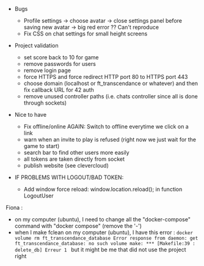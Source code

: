 - Bugs

  - Profile settings -> choose avatar -> close settings panel before saving new avatar -> big red error ?? Can't reproduce
  - Fix CSS on chat settings for small height screens

- Project validation

  - set score back to 10 for game
  - remove passwords for users
  - remove login page
  - force HTTPS and force redirect HTTP port 80 to HTTPS port 443
  - choose domain (localhost or ft_transcendance or whatever) and then fix callback URL for 42 auth
  - remove unused controller paths (i.e. chats controller since all is done through sockets)

- Nice to have

  - Fix offline/online AGAIN: Switch to offline everytime we click on a link
  - warn when an invite to play is refused (right now we just wait for the game to start)
  - search bar to find other users more easily
  - all tokens are taken directly from socket
  - publish website (see clevercloud)

- IF PROBLEMS WITH LOGOUT/BAD TOKEN:
  - Add window force reload: window.location.reload(); in function LogoutUser

Fiona :

- on my computer (ubuntu), I need to change all the "docker-compose" command with "docker compose" (remove the '-')
- when I make fclean on my computer (ubuntu), I have this error :
  `docker volume rm ft_transcendance_database
     Error response from daemon: get ft_transcendance_database: no such volume
     make: *** [Makefile:39 : delete_db] Erreur 1
`
  but it might be me that did not use the project right
